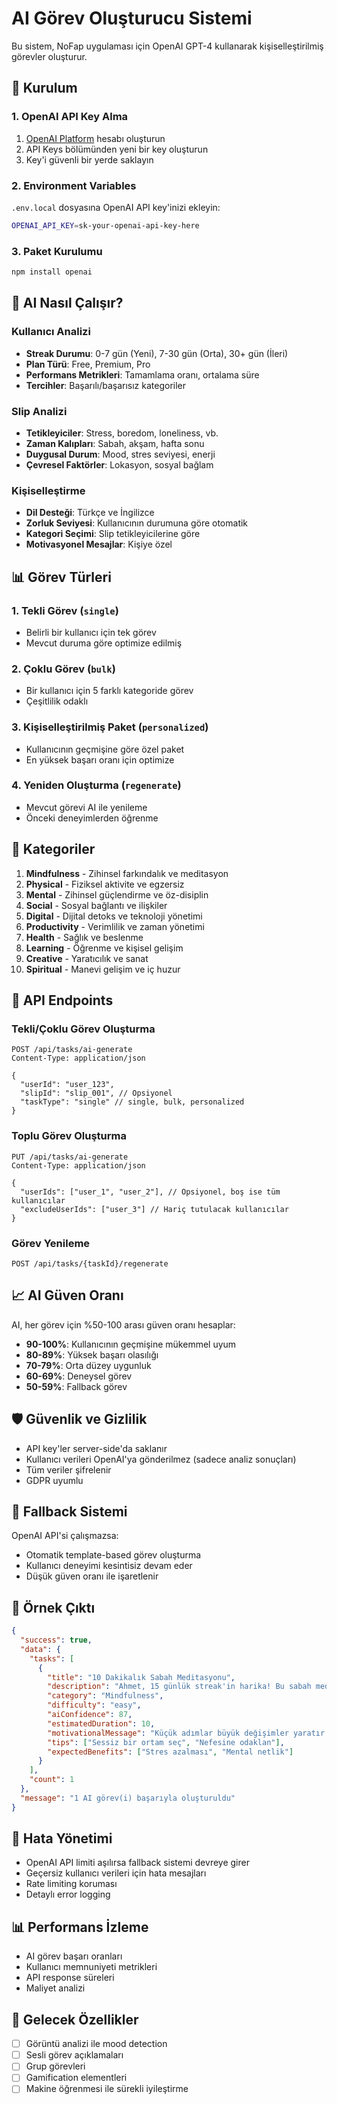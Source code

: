 # AI Görev Oluşturucu Sistemi

Bu sistem, NoFap uygulaması için OpenAI GPT-4 kullanarak kişiselleştirilmiş görevler oluşturur.

## 🚀 Kurulum

### 1. OpenAI API Key Alma

1. [OpenAI Platform](https://platform.openai.com/) hesabı oluşturun
2. API Keys bölümünden yeni bir key oluşturun
3. Key'i güvenli bir yerde saklayın

### 2. Environment Variables

`.env.local` dosyasına OpenAI API key'inizi ekleyin:

```bash
OPENAI_API_KEY=sk-your-openai-api-key-here
```

### 3. Paket Kurulumu

```bash
npm install openai
```

## 🤖 AI Nasıl Çalışır?

### Kullanıcı Analizi
- **Streak Durumu**: 0-7 gün (Yeni), 7-30 gün (Orta), 30+ gün (İleri)
- **Plan Türü**: Free, Premium, Pro
- **Performans Metrikleri**: Tamamlama oranı, ortalama süre
- **Tercihler**: Başarılı/başarısız kategoriler

### Slip Analizi
- **Tetikleyiciler**: Stress, boredom, loneliness, vb.
- **Zaman Kalıpları**: Sabah, akşam, hafta sonu
- **Duygusal Durum**: Mood, stres seviyesi, enerji
- **Çevresel Faktörler**: Lokasyon, sosyal bağlam

### Kişiselleştirme
- **Dil Desteği**: Türkçe ve İngilizce
- **Zorluk Seviyesi**: Kullanıcının durumuna göre otomatik
- **Kategori Seçimi**: Slip tetikleyicilerine göre
- **Motivasyonel Mesajlar**: Kişiye özel

## 📊 Görev Türleri

### 1. Tekli Görev (`single`)
- Belirli bir kullanıcı için tek görev
- Mevcut duruma göre optimize edilmiş

### 2. Çoklu Görev (`bulk`)
- Bir kullanıcı için 5 farklı kategoride görev
- Çeşitlilik odaklı

### 3. Kişiselleştirilmiş Paket (`personalized`)
- Kullanıcının geçmişine göre özel paket
- En yüksek başarı oranı için optimize

### 4. Yeniden Oluşturma (`regenerate`)
- Mevcut görevi AI ile yenileme
- Önceki deneyimlerden öğrenme

## 🎯 Kategoriler

1. **Mindfulness** - Zihinsel farkındalık ve meditasyon
2. **Physical** - Fiziksel aktivite ve egzersiz
3. **Mental** - Zihinsel güçlendirme ve öz-disiplin
4. **Social** - Sosyal bağlantı ve ilişkiler
5. **Digital** - Dijital detoks ve teknoloji yönetimi
6. **Productivity** - Verimlilik ve zaman yönetimi
7. **Health** - Sağlık ve beslenme
8. **Learning** - Öğrenme ve kişisel gelişim
9. **Creative** - Yaratıcılık ve sanat
10. **Spiritual** - Manevi gelişim ve iç huzur

## 🔧 API Endpoints

### Tekli/Çoklu Görev Oluşturma
```http
POST /api/tasks/ai-generate
Content-Type: application/json

{
  "userId": "user_123",
  "slipId": "slip_001", // Opsiyonel
  "taskType": "single" // single, bulk, personalized
}
```

### Toplu Görev Oluşturma
```http
PUT /api/tasks/ai-generate
Content-Type: application/json

{
  "userIds": ["user_1", "user_2"], // Opsiyonel, boş ise tüm kullanıcılar
  "excludeUserIds": ["user_3"] // Hariç tutulacak kullanıcılar
}
```

### Görev Yenileme
```http
POST /api/tasks/{taskId}/regenerate
```

## 📈 AI Güven Oranı

AI, her görev için %50-100 arası güven oranı hesaplar:

- **90-100%**: Kullanıcının geçmişine mükemmel uyum
- **80-89%**: Yüksek başarı olasılığı
- **70-79%**: Orta düzey uygunluk
- **60-69%**: Deneysel görev
- **50-59%**: Fallback görev

## 🛡️ Güvenlik ve Gizlilik

- API key'ler server-side'da saklanır
- Kullanıcı verileri OpenAI'ya gönderilmez (sadece analiz sonuçları)
- Tüm veriler şifrelenir
- GDPR uyumlu

## 🔄 Fallback Sistemi

OpenAI API'si çalışmazsa:
- Otomatik template-based görev oluşturma
- Kullanıcı deneyimi kesintisiz devam eder
- Düşük güven oranı ile işaretlenir

## 📝 Örnek Çıktı

```json
{
  "success": true,
  "data": {
    "tasks": [
      {
        "title": "10 Dakikalık Sabah Meditasyonu",
        "description": "Ahmet, 15 günlük streak'in harika! Bu sabah meditasyonu stres seviyeni düşürecek...",
        "category": "Mindfulness",
        "difficulty": "easy",
        "aiConfidence": 87,
        "estimatedDuration": 10,
        "motivationalMessage": "Küçük adımlar büyük değişimler yaratır!",
        "tips": ["Sessiz bir ortam seç", "Nefesine odaklan"],
        "expectedBenefits": ["Stres azalması", "Mental netlik"]
      }
    ],
    "count": 1
  },
  "message": "1 AI görev(i) başarıyla oluşturuldu"
}
```

## 🚨 Hata Yönetimi

- OpenAI API limiti aşılırsa fallback sistemi devreye girer
- Geçersiz kullanıcı verileri için hata mesajları
- Rate limiting koruması
- Detaylı error logging

## 📊 Performans İzleme

- AI görev başarı oranları
- Kullanıcı memnuniyeti metrikleri
- API response süreleri
- Maliyet analizi

## 🔮 Gelecek Özellikler

- [ ] Görüntü analizi ile mood detection
- [ ] Sesli görev açıklamaları
- [ ] Grup görevleri
- [ ] Gamification elementleri
- [ ] Makine öğrenmesi ile sürekli iyileştirme